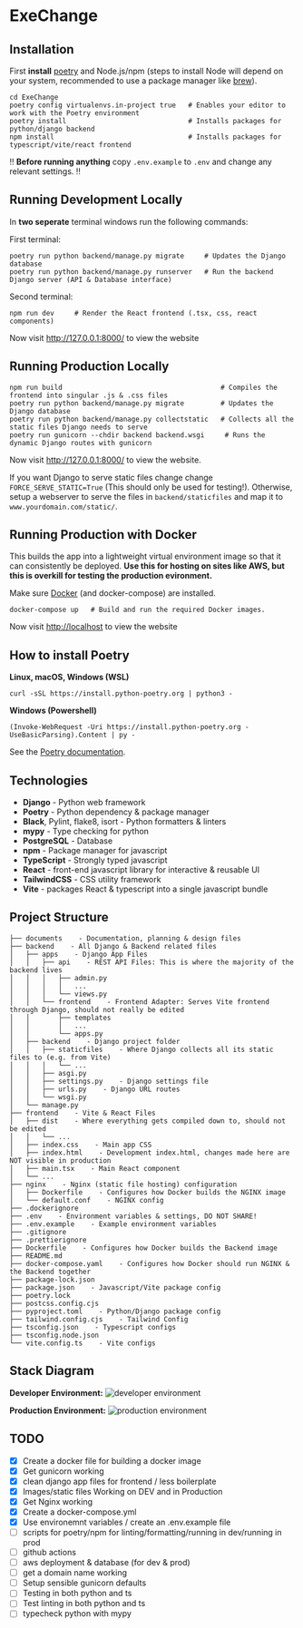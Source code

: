# ExeChange

## Installation

First **install** [poetry](#how-to-install-poetry) and Node.js/npm (steps to install Node will depend on your system, recommended to use a package manager like [brew](https://formulae.brew.sh/formula/node)).

```shell
cd ExeChange
poetry config virtualenvs.in-project true   # Enables your editor to work with the Poetry environment
poetry install                              # Installs packages for python/django backend
npm install                                 # Installs packages for typescript/vite/react frontend
```

:bangbang: **Before running anything** copy `.env.example` to `.env` and change any relevant settings. :bangbang:

## Running Development Locally

In **two seperate** terminal windows run the following commands:

First terminal:

```shell
poetry run python backend/manage.py migrate     # Updates the Django database
poetry run python backend/manage.py runserver   # Run the backend Django server (API & Database interface)
```

Second terminal:

```shell
npm run dev     # Render the React frontend (.tsx, css, react components)
```

Now visit <http://127.0.0.1:8000/> to view the website

## Running Production Locally

```shell
npm run build                                       # Compiles the frontend into singular .js & .css files
poetry run python backend/manage.py migrate         # Updates the Django database
poetry run python backend/manage.py collectstatic   # Collects all the static files Django needs to serve
poetry run gunicorn --chdir backend backend.wsgi     # Runs the dynamic Django routes with gunicorn
```

Now visit <http://127.0.0.1:8000/> to view the website.

If you want Django to serve static files change change `FORCE_SERVE_STATIC=True` (This should only be used for testing!). Otherwise, setup a webserver to serve the files in `backend/staticfiles` and map it to `www.yourdomain.com/static/`.

## Running Production with Docker

This builds the app into a lightweight virtual environment image so that it can consistently be deployed. **Use this for hosting on sites like AWS, but this is overkill for testing the production evironment.**

Make sure [Docker](https://docs.docker.com/get-docker/) (and docker-compose) are installed.

```shell
docker-compose up   # Build and run the required Docker images.
```

Now visit <http://localhost> to view the website

## How to install Poetry

**Linux, macOS, Windows (WSL)**

```shell
curl -sSL https://install.python-poetry.org | python3 -
```

**Windows (Powershell)**

```shell
(Invoke-WebRequest -Uri https://install.python-poetry.org -UseBasicParsing).Content | py -
```

See the [Poetry documentation](https://python-poetry.org/docs/).

## Technologies

- **Django** - Python web framework
- **Poetry** - Python dependency & package manager
- **Black**, Pylint, flake8, isort - Python formatters & linters
- **mypy** - Type checking for python
- **PostgreSQL** - Database
- **npm** - Package manager for javascript
- **TypeScript** - Strongly typed javascript
- **React** - front-end javascript library for interactive & reusable UI
- **TailwindCSS** - CSS utility framework
- **Vite** - packages React & typescript into a single javascript bundle

## Project Structure

```
├── documents    - Documentation, planning & design files
├── backend    - All Django & Backend related files
│   ├── apps    - Django App Files
│   │   ├── api    - REST API Files: This is where the majority of the backend lives
│   │   │   ├── admin.py
│   │   │   │   ...
│   │   │   └── views.py
│   │   └── frontend    - Frontend Adapter: Serves Vite frontend through Django, should not really be edited
│   │       ├── templates
│   │       │   ...
│   │       └── apps.py
│   ├── backend    - Django project folder
│   │   ├── staticfiles    - Where Django collects all its static files to (e.g. from Vite)
│   │   │   └── ...
│   │   ├── asgi.py
│   │   ├── settings.py    - Django settings file
│   │   ├── urls.py    - Django URL routes
│   │   └── wsgi.py
│   └── manage.py
├── frontend    - Vite & React Files
│   ├── dist    - Where everything gets compiled down to, should not be edited
│   │   └── ...
│   ├── index.css    - Main app CSS
│   ├── index.html    - Development index.html, changes made here are NOT visible in production
│   ├── main.tsx    - Main React component
│   └── ...
├── nginx    - Nginx (static file hosting) configuration
│   ├── Dockerfile    - Configures how Docker builds the NGINX image
│   └── default.conf    - NGINX config
├── .dockerignore
├── .env    - Environment variables & settings, DO NOT SHARE!
├── .env.example    - Example environment variables
├── .gitignore
├── .prettierignore
├── Dockerfile    - Configures how Docker builds the Backend image
├── README.md
├── docker-compose.yaml    - Configures how Docker should run NGINX & the Backend together
├── package-lock.json
├── package.json    - Javascript/Vite package config
├── poetry.lock
├── postcss.config.cjs
├── pyproject.toml    - Python/Django package config
├── tailwind.config.cjs    - Tailwind Config
├── tsconfig.json    - Typescript configs
├── tsconfig.node.json
└── vite.config.ts    - Vite configs
```

## Stack Diagram

**Developer Environment:**
![developer environment](https://raw.githubusercontent.com/jonathanharg/ExeChange-Docs/main/Diagrams/dev-diagram.png)

**Production Environment:**
![production environment](https://raw.githubusercontent.com/jonathanharg/ExeChange-Docs/main/Diagrams/production-diagram.png)

## TODO

- [x] Create a docker file for building a docker image
- [x] Get gunicorn working
- [x] clean django app files for frontend / less boilerplate
- [x] Images/static files Working on DEV and in Production
- [x] Get Nginx working
- [x] Create a docker-compose.yml
- [x] Use environemnt variables / create an .env.example file
- [ ] scripts for poetry/npm for linting/formatting/running in dev/running in prod
- [ ] github actions
- [ ] aws deployment & database (for dev & prod)
- [ ] get a domain name working
- [ ] Setup sensible gunicorn defaults
- [ ] Testing in both python and ts
- [ ] Test linting in both python and ts
- [ ] typecheck python with mypy
